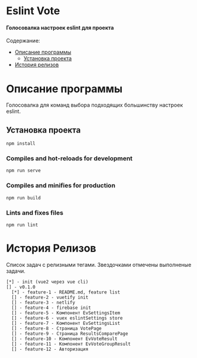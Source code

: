 # Eslint Vote
#### Голосовалка настроек eslint для проекта

Содержание:
- [Описание программы](#описание-программы)
    - [Установка проекта](#установка-проекта)
- [История релизов](#история-релизов)

# Описание программы

Голосовалка для команд выбора подходящих большинству настроек eslint.

## Установка проекта
```
npm install
```

### Compiles and hot-reloads for development
```
npm run serve
```

### Compiles and minifies for production
```
npm run build
```

### Lints and fixes files
```
npm run lint
```

# История Релизов
Список задач c релизными тегами. Звездочками отмечены выполненые задачи.

    [*] - init (vue2 через vue cli)
    [] - v0.1.0
      [*] - feature-1 - README.md, feature list
      [] - feature-2 - vuetify init
      [] - feature-3 - netlify
      [] - feature-4 - firebase init
      [] - feature-5 - Компонент EvSettingsItem
      [] - feature-6 - vuex eslintSettings store
      [] - feature-7 - Компонент EvSettingsList
      [] - feature-8 - Страница VotePage
      [] - feature-9 - Страница ResultsComparePage
      [] - feature-10 - Компонент EvVoteResult
      [] - feature-11 - Компонент EvVoteGroupResult
      [] - feature-12 - Авторизация
